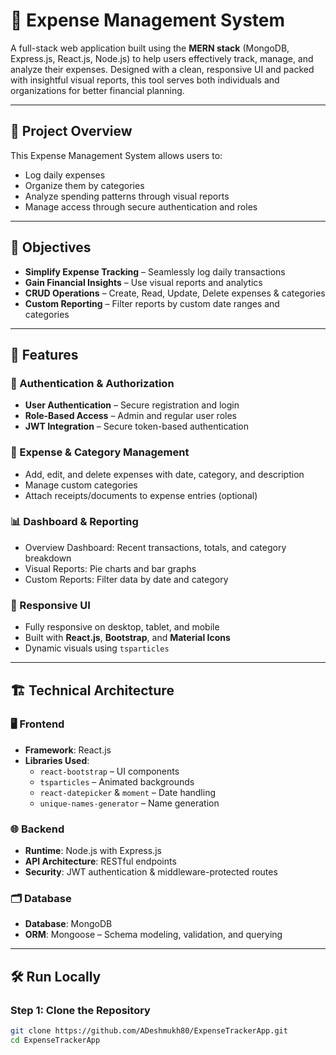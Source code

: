 # 💸 Expense Management System

A full-stack web application built using the **MERN stack** (MongoDB, Express.js, React.js, Node.js) to help users effectively track, manage, and analyze their expenses. Designed with a clean, responsive UI and packed with insightful visual reports, this tool serves both individuals and organizations for better financial planning.

---

## 📌 Project Overview

This Expense Management System allows users to:

- Log daily expenses
- Organize them by categories
- Analyze spending patterns through visual reports
- Manage access through secure authentication and roles

---

## 🎯 Objectives

- **Simplify Expense Tracking** – Seamlessly log daily transactions
- **Gain Financial Insights** – Use visual reports and analytics
- **CRUD Operations** – Create, Read, Update, Delete expenses & categories
- **Custom Reporting** – Filter reports by custom date ranges and categories

---

## 🚀 Features

### 🔐 Authentication & Authorization

- **User Authentication** – Secure registration and login
- **Role-Based Access** – Admin and regular user roles
- **JWT Integration** – Secure token-based authentication

### 🧾 Expense & Category Management

- Add, edit, and delete expenses with date, category, and description
- Manage custom categories
- Attach receipts/documents to expense entries (optional)

### 📊 Dashboard & Reporting

- Overview Dashboard: Recent transactions, totals, and category breakdown
- Visual Reports: Pie charts and bar graphs
- Custom Reports: Filter data by date and category

### 📱 Responsive UI

- Fully responsive on desktop, tablet, and mobile
- Built with **React.js**, **Bootstrap**, and **Material Icons**
- Dynamic visuals using `tsparticles`

---

## 🏗 Technical Architecture

### 🖥 Frontend

- **Framework**: React.js
- **Libraries Used**:
  - `react-bootstrap` – UI components
  - `tsparticles` – Animated backgrounds
  - `react-datepicker` & `moment` – Date handling
  - `unique-names-generator` – Name generation

### 🌐 Backend

- **Runtime**: Node.js with Express.js
- **API Architecture**: RESTful endpoints
- **Security**: JWT authentication & middleware-protected routes

### 🗂 Database

- **Database**: MongoDB
- **ORM**: Mongoose – Schema modeling, validation, and querying

---

## 🛠 Run Locally

### Step 1: Clone the Repository

```bash
git clone https://github.com/ADeshmukh80/ExpenseTrackerApp.git
cd ExpenseTrackerApp
